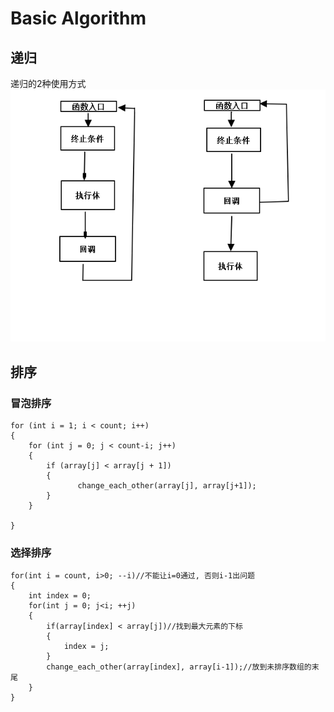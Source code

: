 # Basic Algorithm
## 递归
递归的2种使用方式
![](pic/递归的2种使用方式.png)

## 排序
### 冒泡排序
```
for (int i = 1; i < count; i++)
{
	for (int j = 0; j < count-i; j++)
	{
		if (array[j] < array[j + 1])
		{
               change_each_other(array[j], array[j+1]);
		}
	}

}
```

### 选择排序
```
for(int i = count, i>0; --i)//不能让i=0通过, 否则i-1出问题
{
    int index = 0;
    for(int j = 0; j<i; ++j)
    {
        if(array[index] < array[j])//找到最大元素的下标
        {
            index = j;
        }
        change_each_other(array[index], array[i-1]);//放到未排序数组的末尾
    }
}
```
